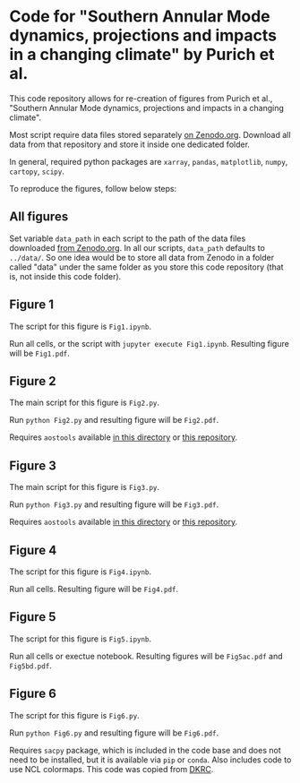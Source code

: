 # Code for "Southern Annular Mode dynamics, projections and impacts in a changing climate" by Purich et al.

This code repository allows for re-creation of figures from Purich et al., "Southern Annular Mode dynamics, projections and impacts in a changing climate".

Most script require data files stored separately [on Zenodo.org](https://doi.org/10.5281/zenodo.17364274). Download all data from that repository and store it inside one dedicated folder.

In general, required python packages are `xarray`, `pandas`, `matplotlib`, `numpy`, `cartopy`, `scipy`.

To reproduce the figures, follow below steps:

## All figures

Set variable `data_path` in each script to the path of the data files downloaded [from Zenodo.org](https://doi.org/10.5281/zenodo.17364274). In all our scripts, `data_path` defaults to `../data/`. So one idea would be to store all data from Zenodo in a folder called "data" under the same folder as you store this code repository (that is, not inside this code folder).

## Figure 1

The script for this figure is `Fig1.ipynb`.

Run all cells, or the script with `jupyter execute Fig1.ipynb`. Resulting figure will be `Fig1.pdf`.

## Figure 2

The main script for this figure is `Fig2.py`. 

Run `python Fig2.py` and resulting figure will be `Fig2.pdf`.

Requires `aostools` available [in this directory](https://github.com/SAMworkshop2024/aostools) or [this repository](https://github.com/mjucker/aostools).

## Figure 3

The main script for this figure is `Fig3.py`.

Run `python Fig3.py` and resulting figure will be `Fig3.pdf`.

Requires `aostools` available [in this directory](https://github.com/SAMworkshop2024/aostools) or [this repository](https://github.com/mjucker/aostools).

## Figure 4

The script for this figure is `Fig4.ipynb`.

Run  all cells. Resulting figure will be `Fig4.pdf`.


## Figure 5

The script for this figure is `Fig5.ipynb`.

Run all cells or exectue notebook. Resulting figures will be `Fig5ac.pdf` and `Fig5bd.pdf`.

## Figure 6

The script for this figure is `Fig6.py`.

Run `python Fig6.py` and resulting figure will be `Fig6.pdf`.

Requires `sacpy` package, which is included in the code base and does not need to be installed, but it is available via `pip` or `conda`. Also includes code to use NCL colormaps. This code was copied from [DKRC](https://docs.dkrz.de/doc/visualization/sw/python/source_code/python-matplotlib-read-and-use-ncl-colormaps.html).

